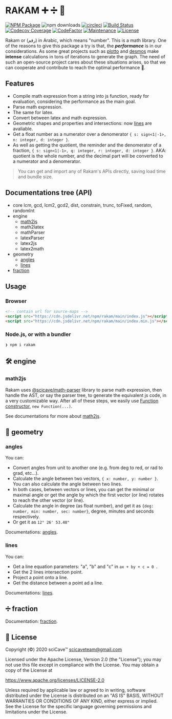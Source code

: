 
# RAKAM ➕ ➗ 📐

[![NPM Package](https://img.shields.io/npm/v/rakam?color=blue)](https://npmjs.com/package/rakam "View this project on npm")
![npm downloads](https://img.shields.io/npm/dm/rakam "Downloads from npmjs")
[![circleci](https://circleci.com/gh/scicave/rakam.svg?style=shield)](https://app.circleci.com/pipelines/github/scicave/rakam)
[![Build Status](https://github.com/scicave/rakam/workflows/Node.js%20CI/badge.svg)](https://github.com/scicave/rakam/actions?query=workflow%3A%22Node.js+CI%22)
[![Codecov Coverage](https://codecov.io/gh/scicave/rakam/branch/develop/graph/badge.svg)](https://codecov.io/gh/scicave/rakam/)
[![CodeFactor](https://www.codefactor.io/repository/github/scicave/rakam/badge)](https://www.codefactor.io/repository/github/scicave/rakam)
[![Maintenance](https://img.shields.io/maintenance/yes/2021.svg)](https://github.com/scicave/rakam/graphs/commit-activity)
[![License](https://img.shields.io/badge/License-Apache%202.0-blue.svg)](https://opensource.org/licenses/Apache-2.0)


Rakam or (رقم) in Arabic, which means "number". This is a math library. One of the reasons to give this package a try is that, the **_performance_** is in our considerations. As some great projects such as [plotto](https://plotto.netlify.com) and [desmos](https://www.desmos.com) make __intense__ calculations in tons of iterations to generate the graph. The need of such an open-source project cares about these situations arises, so that we can cooperate and contribute to reach the optimal performance 🚀.

## Features
- Compile math expression from a string into js function, ready for evaluation, considering the performance as the main goal.
- Parse math expression.
- The same for latex.
- Convert between latex and math expression.
- Geometric shapes and properties and intersections: now [lines](#lines) are avaliable.
- Get a float number as a numerator over a denomerator `{ s: sign<1|-1>, n: integer, d: integer }`.
- As well as getting the quotient, the reminder and the denomerator of a fraction, `{ s: sign<1|-1>, q: integer, r: integer, d: integer }`. AKA: quotient is the whole number, and the decimal part will be converted to a numerator and a denomerator. 

> You can get and import any of Rakam's APIs directly, saving load time and bundle size.

## Documentations tree (API)
- core
  lcm, gcd, lcm2, gcd2, dist, constrain, trunc, toFixed, random, randomInt
- engine
  - [math2js][engine-math2js]
  - math2latex
  - mathParser
  - latexParser
  - latex2js
  - latex2math
- geometry
  - [angles][geometry-angles]
  - [lines][geometry-lines]
- [fraction][fraction]


## Usage

### Browser

```html
<!-- contain url for source-maps -->
<script src="https://cdn.jsdelivr.net/npm/rakam/main/index.js"></script>
<script src="https://cdn.jsdelivr.net/npm/rakam/main/index.min.js"></script>
```

### Node.js, or with a bundler

```sh
❯ npm i rakam
```

<!-- 

# 🤝 Contribution

 -->

## 🛠 engine

### math2js
<!-- CAUTION: the same as the description in the documentations -->

Rakam uses [@scicave/math-parser](https://npmjs.com/package/@scicave/math-parser) library to parse math expression, then handle the AST, or say the parser tree, to generate the equivalent js code, in a very customizable way. After all of these steps, we easily use [Function constructor](https://developer.mozilla.org/en-US/docs/Web/JavaScript/Reference/Global_Objects/Function#Constructor), `new Function(...)`.

See documentations for more about [math2js][engine-math2js].


## 📐 geometry

### angles
<!-- CAUTION: the same as the description in the documentations -->

You can:

- Convert angles from unit to another one (e.g. from deg to red, or rad to grad, etc...).
- Calculate the angle between two vectors, `{ x: number, y: number }`. You can also calculate the angle between two lines.
- In both cases, between vectors or lines, you can get the minimal or maximal angle or get the angle by which the first vector (or line) rotates to reach the other vector (or line).
- Calculate the angle in degree (as float number), and get it as `{deg: number, min: number, sec: number}`, degree, minutes and seconds respectively.
- Or get it as `12° 26' 53.48"`


Documentations: [angles][geometry-angles].


### lines

You can:
- Get a line equation parameters: "a", "b" and "c" in `ax + by + c = 0 `.
- Get the 2 lines intersection point.
- Project a point onto a line.
- Get the distance between a point ad a line.

Documentations: [lines][geometry-lines].

## ➗ fraction

Documentation: [fraction][fraction].

## 📜 License

Copyright (&copy;) 2020 sciCave™ <scicaveteam@gmail.com>

Licensed under the Apache License, Version 2.0 (the "License"); you may not use this file except in compliance with the License. You may obtain a copy of the License at

https://www.apache.org/licenses/LICENSE-2.0

Unless required by applicable law or agreed to in writing, software distributed under the License is distributed on an "AS IS" BASIS, WITHOUT WARRANTIES OR CONDITIONS OF ANY KIND, either express or implied. See the License for the specific language governing permissions and limitations under the License.



[engine-math2js]: https://github.com/scicave/rakam/blob/master/docs/engine/math2js.md
[ geometry-angles ]: https://github.com/scicave/rakam/blob/master/docs/geometry/angles.md
[ geometry-lines ]: https://github.com/scicave/rakam/blob/master/docs/geometry/lines.md
[ fraction ]: https://github.com/scicave/rakam/blob/master/docs/fraction/index.md
